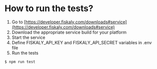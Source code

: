 # How to run the tests?

1. Go to [https://developer.fiskaly.com/downloads#service](https://developer.fiskaly.com/downloads#service)
2. Download the appropriate service build for your platform
3. Start the service
4. Define FISKALY_API_KEY and FISKALY_API_SECRET variables in .env file
5. Run the tests
```bash
$ npm run test
```
